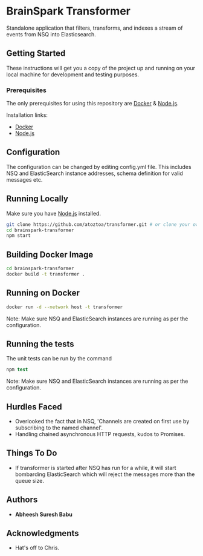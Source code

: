 # BrainSpark Transformer

Standalone application that filters, transforms, and indexes a stream of events from NSQ into Elasticsearch.

## Getting Started

These instructions will get you a copy of the project up and running on your local machine for development and testing purposes.

### Prerequisites

The only prerequisites for using this repository are [Docker](https://www.docker.com/what-container) & [Node.js](https://nodejs.org/en/). 

Installation links:

- [Docker](https://store.docker.com/search?type=edition&offering=community)
- [Node.js](https://nodejs.org/en/download/)

## Configuration

The configuration can be changed by editing config.yml file. This includes NSQ and ElasticSearch instance addresses, schema definition for valid messages etc.

## Running Locally

Make sure you have [Node.js](http://nodejs.org/) installed.

```sh
git clone https://github.com/atoztoa/transformer.git # or clone your own fork
cd brainspark-transformer
npm start
```

## Building Docker Image

```sh
cd brainspark-transformer
docker build -t transformer .
```

## Running on Docker

```sh
docker run -d --network host -t transformer
```

Note: Make sure NSQ and ElasticSearch instances are running as per the configuration.

## Running the tests

The unit tests can be run by the command

```s
npm test
```

Note: Make sure NSQ and ElasticSearch instances are running as per the configuration.

## Hurdles Faced

* Overlooked the fact that in NSQ, 'Channels are created on first use by subscribing to the named channel'.
* Handling chained asynchronous HTTP requests, kudos to Promises.

## Things To Do

* If transformer is started after NSQ has run for a while, it will start bombarding ElasticSearch which will reject the messages more than the queue size.

## Authors

* **Abheesh Suresh Babu** 

## Acknowledgments

* Hat's off to Chris.

